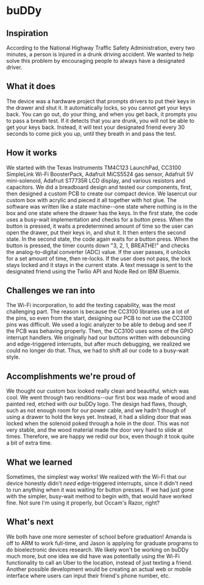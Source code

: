 # buDDy

## Inspiration
According to the National Highway Traffic Safety Administration, every two minutes, a person is injured in a drunk driving accident. We wanted to help solve this problem by encouraging people to always have a designated driver.

## What it does
The device was a hardware project that prompts drivers to put their keys in the drawer and shut it. It automatically locks, so you cannot get your keys back. You can go out, do your thing, and when you get back, it prompts you to pass a breath test. If it detects that you are drunk, you will not be able to get your keys back. Instead, it will text your designated friend every 30 seconds to come pick you up, until they breath in and pass the test.

## How it works
We started with the Texas Instruments TM4C123 LaunchPad, CC3100 SimpleLink Wi-Fi BoosterPack, Adafruit MiCS5524 gas sensor, Adafruit 5V mini-solenoid, Adafruit ST7735R LCD display, and various resistors and capacitors. We did a breadboard design and tested our components, first, then designed a custom PCB to create our compact device. We lasercut our custom box with acrylic and pieced it all together with hot glue. The software was written like a state machine--one state where nothing is in the box and one state where the drawer has the keys. In the first state, the code uses a busy-wait implementation and checks for a button press. When the button is pressed, it waits a predetermined amount of time so the user can open the drawer, put their keys in, and shut it. It then enters the second state. In the second state, the code again waits for a button press. When the button is pressed, the timer counts down "3, 2, 1, BREATHE!" and checks the analog-to-digital converter (ADC) value. If the user passes, it unlocks for a set amount of time, then re-locks. If the user does not pass, the lock stays locked and it stays in the current state. A text message is sent to the designated friend using the Twilio API and Node Red on IBM Bluemix.

## Challenges we ran into
The Wi-Fi incorporation, to add the texting capability, was the most challenging part. The reason is because the CC3100 libraries use a lot of the pins, so even from the start, designing our PCB to not use the CC3100 pins was difficult. We used a logic analyzer to be able to debug and see if the PCB was behaving properly. Then, the CC3100 uses some of the GPIO interrupt handlers. We originally had our buttons written with debouncing and edge-triggered interrupts, but after much debugging, we realized we could no longer do that. Thus, we had to shift all our code to a busy-wait style.

## Accomplishments we're proud of
We thought our custom box looked really clean and beautiful, which was cool. We went through two renditions--our first box was made of wood and painted red, etched with our buDDy logo. The design had flaws, though, such as not enough room for our power cable, and we hadn't though of using a drawer to hold the keys yet. Instead, it had a sliding door that was locked when the solenoid poked through a hole in the door. This was not very stable, and the wood material made the door very hard to slide at times. Therefore, we are happy we redid our box, even though it took quite a bit of extra time.

## What we learned
Sometimes, the simplest way works! We realized with the Wi-Fi that our device honestly didn't *need* edge-triggered interrupts, since it didn't need to run anything when it was waiting for button presses. If we had just gone with the simpler, busy-wait method to begin with, that would have worked fine. Not sure I'm using it properly, but Occam's Razor, right?

## What's next
We both have one more semester of school before graduation! Amanda is off to ARM to work full-time, and Jason is applying for graduate programs to do bioelectronic devices research. We likely won't be working on buDDy much more, but one idea we did have was potentially using the Wi-Fi functionality to call an Uber to the location, instead of just texting a friend. Another possible development would be creating an actual web or mobile interface where users can input their friend's phone number, etc.

